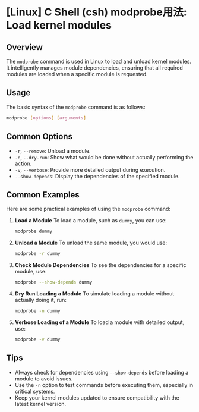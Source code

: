 # [Linux] C Shell (csh) modprobe用法: Load kernel modules

## Overview
The `modprobe` command is used in Linux to load and unload kernel modules. It intelligently manages module dependencies, ensuring that all required modules are loaded when a specific module is requested.

## Usage
The basic syntax of the `modprobe` command is as follows:

```bash
modprobe [options] [arguments]
```

## Common Options
- `-r`, `--remove`: Unload a module.
- `-n`, `--dry-run`: Show what would be done without actually performing the action.
- `-v`, `--verbose`: Provide more detailed output during execution.
- `--show-depends`: Display the dependencies of the specified module.

## Common Examples
Here are some practical examples of using the `modprobe` command:

1. **Load a Module**
   To load a module, such as `dummy`, you can use:
   ```bash
   modprobe dummy
   ```

2. **Unload a Module**
   To unload the same module, you would use:
   ```bash
   modprobe -r dummy
   ```

3. **Check Module Dependencies**
   To see the dependencies for a specific module, use:
   ```bash
   modprobe --show-depends dummy
   ```

4. **Dry Run Loading a Module**
   To simulate loading a module without actually doing it, run:
   ```bash
   modprobe -n dummy
   ```

5. **Verbose Loading of a Module**
   To load a module with detailed output, use:
   ```bash
   modprobe -v dummy
   ```

## Tips
- Always check for dependencies using `--show-depends` before loading a module to avoid issues.
- Use the `-n` option to test commands before executing them, especially in critical systems.
- Keep your kernel modules updated to ensure compatibility with the latest kernel version.